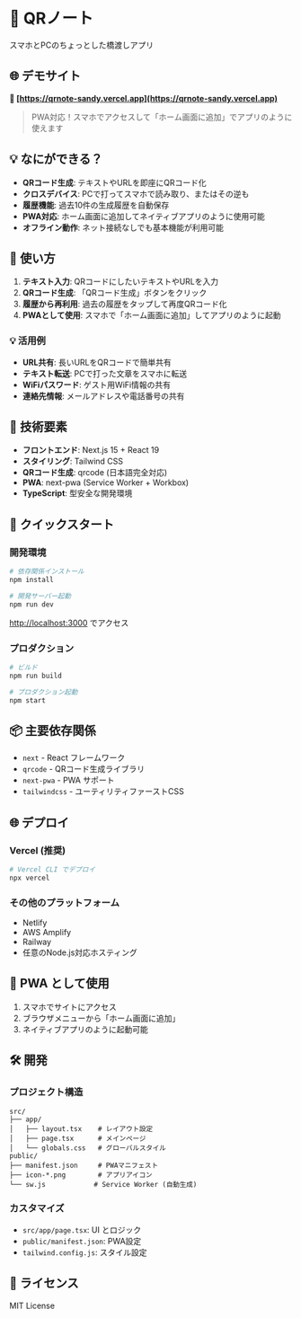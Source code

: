 # 📱 QRノート

スマホとPCのちょっとした橋渡しアプリ

## 🌐 デモサイト

**🚀 [https://qrnote-sandy.vercel.app](https://qrnote-sandy.vercel.app)**

> PWA対応！スマホでアクセスして「ホーム画面に追加」でアプリのように使えます

## 💡 なにができる？

- **QRコード生成**: テキストやURLを即座にQRコード化
- **クロスデバイス**: PCで打ってスマホで読み取り、またはその逆も
- **履歴機能**: 過去10件の生成履歴を自動保存
- **PWA対応**: ホーム画面に追加してネイティブアプリのように使用可能
- **オフライン動作**: ネット接続なしでも基本機能が利用可能

## 📖 使い方

1. **テキスト入力**: QRコードにしたいテキストやURLを入力
2. **QRコード生成**: 「QRコード生成」ボタンをクリック
3. **履歴から再利用**: 過去の履歴をタップして再度QRコード化
4. **PWAとして使用**: スマホで「ホーム画面に追加」してアプリのように起動

### 💡 活用例
- **URL共有**: 長いURLをQRコードで簡単共有
- **テキスト転送**: PCで打った文章をスマホに転送
- **WiFiパスワード**: ゲスト用WiFi情報の共有
- **連絡先情報**: メールアドレスや電話番号の共有

## 🔧 技術要素

- **フロントエンド**: Next.js 15 + React 19
- **スタイリング**: Tailwind CSS
- **QRコード生成**: qrcode (日本語完全対応)
- **PWA**: next-pwa (Service Worker + Workbox)
- **TypeScript**: 型安全な開発環境

## 🚀 クイックスタート

### 開発環境

```bash
# 依存関係インストール
npm install

# 開発サーバー起動
npm run dev
```

[http://localhost:3000](http://localhost:3000) でアクセス

### プロダクション

```bash
# ビルド
npm run build

# プロダクション起動
npm start
```

## 📦 主要依存関係

- `next` - React フレームワーク
- `qrcode` - QRコード生成ライブラリ
- `next-pwa` - PWA サポート
- `tailwindcss` - ユーティリティファーストCSS

## 🌐 デプロイ

### Vercel (推奨)

```bash
# Vercel CLI でデプロイ
npx vercel
```

### その他のプラットフォーム

- Netlify
- AWS Amplify
- Railway
- 任意のNode.js対応ホスティング

## 📱 PWA として使用

1. スマホでサイトにアクセス
2. ブラウザメニューから「ホーム画面に追加」
3. ネイティブアプリのように起動可能

## 🛠️ 開発

### プロジェクト構造

```
src/
├── app/
│   ├── layout.tsx    # レイアウト設定
│   ├── page.tsx      # メインページ
│   └── globals.css   # グローバルスタイル
public/
├── manifest.json     # PWAマニフェスト
├── icon-*.png        # アプリアイコン
└── sw.js            # Service Worker (自動生成)
```

### カスタマイズ

- `src/app/page.tsx`: UI とロジック
- `public/manifest.json`: PWA設定
- `tailwind.config.js`: スタイル設定

## 📄 ライセンス

MIT License
